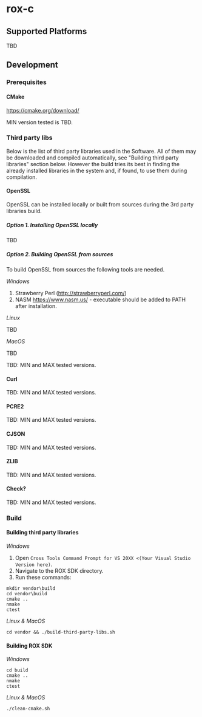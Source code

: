 ﻿# rox-c

## Supported Platforms

TBD

## Development

### Prerequisites

#### CMake

https://cmake.org/download/

MIN version tested is TBD.

### Third party libs

Below is the list of third party libraries used in the Software. All of them may be downloaded
and compiled automatically, see "Building third party libraries" section below. However the build 
tries its best in finding the already installed libraries in the system and, if found, to use them 
during compilation.

#### OpenSSL

OpenSSL can be installed locally or built from sources during the 3rd party libraries build.

##### Option 1. Installing OpenSSL locally

TBD

##### Option 2. Building OpenSSL from sources

To build OpenSSL from sources the following tools are needed.

*Windows*

1. Strawberry Perl (http://strawberryperl.com/)
2. NASM https://www.nasm.us/ - executable should be added to PATH after installation. 

*Linux*

TBD

*MacOS*

TBD

TBD: MIN and MAX tested versions.

#### Curl

TBD: MIN and MAX tested versions. 

#### PCRE2

TBD: MIN and MAX tested versions.

#### CJSON

TBD: MIN and MAX tested versions.

#### ZLIB

TBD: MIN and MAX tested versions.

#### Check?

TBD: MIN and MAX tested versions.

### Build

#### Building third party libraries

*Windows*

1. Open `Cross Tools Command Prompt for VS 20XX <(Your Visual Studio Version here)`.
2. Navigate to the ROX SDK directory. 
3. Run these commands:

```
mkdir vendor\build
cd vendor\build
cmake ..
nmake
ctest
```

*Linux & MacOS* 

```
cd vendor && ./build-third-party-libs.sh
```

#### Building ROX SDK

*Windows*

```
cd build
cmake ..
nmake
ctest
```

*Linux & MacOS* 

```
./clean-cmake.sh
```
